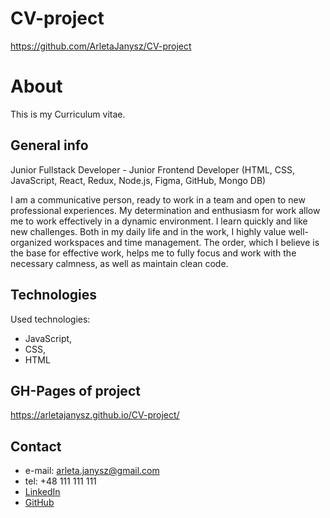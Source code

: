 # CV-project

https://github.com/ArletaJanysz/CV-project

# About

This is my Curriculum vitae.

## General info

Junior Fullstack Developer - Junior Frontend Developer (HTML, CSS, JavaScript, React, Redux, Node.js, Figma, GitHub, Mongo DB)

I am a communicative person, ready to work in a team and open to new professional experiences. My determination and enthusiasm for work allow me to work effectively in a dynamic environment. I learn quickly and like new challenges. Both in my daily life and in the work, I highly value well-organized workspaces and time management. The order, which I believe is the base for effective work, helps me to fully focus and work with the necessary calmness, as well as maintain clean code.

## Technologies

Used technologies:

- JavaScript,
- CSS,
- HTML

## GH-Pages of project

https://arletajanysz.github.io/CV-project/

## Contact

- e-mail: arleta.janysz@gmail.com
- tel: +48 111 111 111
- [LinkedIn](https://www.linkedin.com/in/arleta-janysz-900949280/)
- [GitHub](https://github.com/ArletaJanysz)
